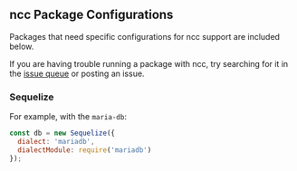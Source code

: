 ## ncc Package Configurations

Packages that need specific configurations for ncc support are included below.

If you are having trouble running a package with ncc, try searching for it in the [issue queue](https://github.com/zeit/ncc/issues) or posting an issue.

### Sequelize

For example, with the `maria-db`:

```js
const db = new Sequelize({
  dialect: 'mariadb',
  dialectModule: require('mariadb')
});
```
